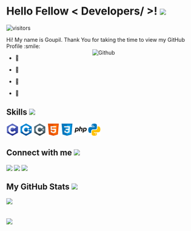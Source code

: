 <div align="center">
</div>

<h1> Hello Fellow < Developers/ >! <img src = "https://raw.githubusercontent.com/MartinHeinz/MartinHeinz/master/wave.gif" width = 50px> </h1>
<p align='center'>

![visitors](https://visitor-badge.glitch.me/badge?page_id=Goupil117.Goupil117)

</p>
<div size='20px'> Hi! My name is Goupil. Thank You for taking the time to view my GitHub Profile :smile: 
</div>

<img width="55%" align="right" alt="Github" src="https://raw.githubusercontent.com/onimur/.github/master/.resources/git-header.svg" />


- 🏢 

- 🌱 

- 👯  

- 💬 

<h2> Skills <img src = "https://media2.giphy.com/media/QssGEmpkyEOhBCb7e1/giphy.gif?cid=ecf05e47a0n3gi1bfqntqmob8g9aid1oyj2wr3ds3mg700bl&rid=giphy.gif" width = 32px> </h2>
<p>
  <img width ='32px' src='https://github.com/Goupil117/Goupil117/blob/main/img/c.svg'>
  <img width ='32px' src ='https://github.com/Goupil117/Goupil117/blob/main/img/cpp.svg'>
  <img width ='32px' src ='https://github.com/Goupil117/Goupil117/blob/main/img/csharp.svg'>
  <img width ='32px' src ='https://github.com/Goupil117/Goupil117/blob/main/img/html.svg'>
  <img width ='32px' src ='https://github.com/Goupil117/Goupil117/blob/main/img/css.svg'>
  <img width ='32px' src ='https://github.com/Goupil117/Goupil117/blob/main/img/php.svg'>
  <img width ='32px' src ='https://github.com/Goupil117/Goupil117/blob/main/img/python.svg'>
</p>


<h2> Connect with me <img src='https://raw.githubusercontent.com/ShahriarShafin/ShahriarShafin/main/Assets/handshake.gif' width="100px"> </h2>
<a href = ''> <img width = '32px' align= 'center' src="https://raw.githubusercontent.com/rahulbanerjee26/githubAboutMeGenerator/main/icons/linked-in-alt.svg"/></a> 
<a href = ''> <img width = '32px' align= 'center' src="https://raw.githubusercontent.com/rahulbanerjee26/githubAboutMeGenerator/main/icons/twitter.svg"/></a> 
<a href = ''> <img width = '32px' align= 'center' src="https://raw.githubusercontent.com/rahulbanerjee26/githubAboutMeGenerator/main/icons/github.svg"/></a> 



<h2> My GitHub Stats <img src='https://media1.giphy.com/media/du3J3cXyzhj75IOgvA/giphy.gif?cid=ecf05e47x2g034i9pzwtzzsd3xgg2w9nr94t4tflbbgo3008&rid=giphy.gif' width='32px'> </h2>

<a href="https://github.com/Goupil117/github-readme-stats">
<img align="left" src="https://github-readme-stats.vercel.app/api?username=Goupil117&count_private=true&show_icons=true&theme=dark" />
</a><br><br><br>
<a href="https://github.com/Goupil117/convoychat">
<img align="center" src="https://github-readme-stats.vercel.app/api/top-langs/?username=Goupil117&theme=dark" />
</a>

<br>
<footer align='center'></footer>
